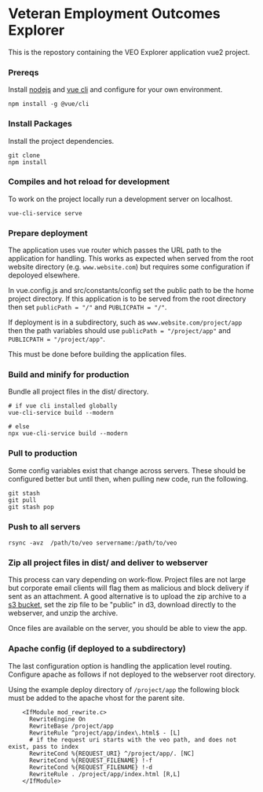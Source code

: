 # Veteran Employment Outcomes Explorer
This is the repostory containing the VEO Explorer application vue2 project. 


### Prereqs
Install [nodejs](https://nodejs.org/en/) and [vue cli](https://cli.vuejs.org/guide/installation.html) and configure for your own environment.

``` 
npm install -g @vue/cli
```

### Install Packages
Install the project dependencies.
```
git clone
npm install
```

### Compiles and hot reload for development
To work on the project locally run a development server on localhost.
```
vue-cli-service serve
```

### Prepare deployment
The application uses vue router which passes the URL path to the application for handling. This works as expected when served from the root website directory (e.g. ```www.website.com```) but requires some configuration if depoloyed elsewhere.

In vue.config.js and src/constants/config set the public path to be the home project directory. If this application is to be served from the root directory then set
```publicPath = "/"``` and ```PUBLICPATH = "/"```. 

If deployment is in a subdirectory, such as ```www.website.com/project/app``` then the path variables should use 
```publicPath = "/project/app"``` and ```PUBLICPATH = "/project/app"```. 

This must be done before building the application files.

### Build and minify for production
Bundle all project files in the dist/ directory. 
```
# if vue cli installed globally
vue-cli-service build --modern

# else
npx vue-cli-service build --modern
```

### Pull to production

Some config variables exist that change across servers. These should be configured better but until then, when pulling
new code, run the following.

```
git stash
git pull
git stash pop
```

### Push to all servers

```shell
rsync -avz  /path/to/veo servername:/path/to/veo
```

### Zip all project files in dist/ and deliver to webserver

This process can vary depending on work-flow. Project files are not large but corporate email clients will flag them as
malicious and block delivery if sent as an attachment. A good alternative is to upload the zip archive to
a [s3 bucket](https://aws.amazon.com/s3/), set the zip file to be "public" in d3, download directly to the webserver,
and unzip the archive.

Once files are available on the server, you should be able to view the app.

### Apache config (if deployed to a subdirectory)

The last configuration option is handling the application level routing. Configure apache as follows if not deployed to
the webserver root directory.

Using the example deploy directory of ```/project/app``` the following block must be added to the apache vhost for the
parent site.
```
    <IfModule mod_rewrite.c>
      RewriteEngine On
      RewriteBase /project/app
      RewriteRule ^project/app/index\.html$ - [L]
      # if the request uri starts with the veo path, and does not exist, pass to index
      RewriteCond %{REQUEST_URI} ^/project/app/. [NC]
      RewriteCond %{REQUEST_FILENAME} !-f
      RewriteCond %{REQUEST_FILENAME} !-d
      RewriteRule . /project/app/index.html [R,L]
    </IfModule>
```

